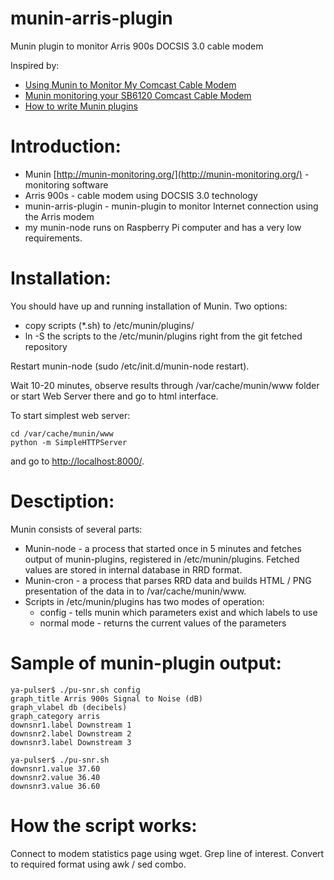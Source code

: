 munin-arris-plugin
==================

Munin plugin to monitor Arris 900s DOCSIS 3.0 cable modem

Inspired by:
  - [Using Munin to Monitor My Comcast Cable Modem](http://www.weeve.org/?p=340)
  - [Munin monitoring your SB6120 Comcast Cable Modem](http://blog.jeffreyforman.net/2011/01/08/munin-monitoring-your-sb6120-comcast-cable-modem/)
  - [How to write Munin plugins](http://munin-monitoring.org/wiki/HowToWritePlugins)

Introduction:
=============
  * Munin [http://munin-monitoring.org/](http://munin-monitoring.org/) - monitoring software
  * Arris 900s - cable modem using DOCSIS 3.0 technology
  * munin-arris-plugin - munin-plugin to monitor Internet connection using the Arris modem
  * my munin-node runs on Raspberry Pi computer and has a very low requirements.

Installation:
=============
You should have up and running installation of Munin.
Two options:
  - copy scripts (*.sh) to /etc/munin/plugins/
  - ln -S the scripts to the /etc/munin/plugins right from the git fetched repository

Restart munin-node (sudo /etc/init.d/munin-node restart).

Wait 10-20 minutes, observe results through /var/cache/munin/www folder or start Web Server there and go to html interface.

To start simplest web server:
```
cd /var/cache/munin/www
python -m SimpleHTTPServer
``` 
and go to [http://localhost:8000/](http://localhost:8000/).

Desctiption:
============
Munin consists of several parts:
  - Munin-node - a process that started once in 5 minutes and fetches output of munin-plugins, registered in /etc/munin/plugins. 
    Fetched values are stored in internal database in RRD format.
  - Munin-cron - a process that parses RRD data and builds HTML / PNG presentation of the data in to /var/cache/munin/www.
  - Scripts in /etc/munin/plugins has two modes of operation:
    * config - tells munin which parameters exist and which labels to use
    * normal mode - returns the current values of the parameters

Sample of munin-plugin output:
==============================
```shell
ya-pulser$ ./pu-snr.sh config
graph_title Arris 900s Signal to Noise (dB)
graph_vlabel db (decibels)
graph_category arris
downsnr1.label Downstream 1
downsnr2.label Downstream 2
downsnr3.label Downstream 3
```
```shell
ya-pulser$ ./pu-snr.sh 
downsnr1.value 37.60
downsnr2.value 36.40
downsnr3.value 36.60
```

How the script works:
=====================
Connect to modem statistics page using wget.
Grep line of interest.
Convert to required format using awk / sed combo.

